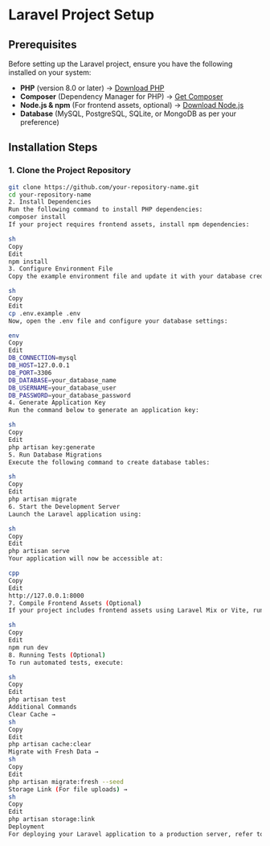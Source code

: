 # Laravel Project Setup  

## Prerequisites  

Before setting up the Laravel project, ensure you have the following installed on your system:  

- **PHP** (version 8.0 or later) → [Download PHP](https://www.php.net/downloads.php)  
- **Composer** (Dependency Manager for PHP) → [Get Composer](https://getcomposer.org/)  
- **Node.js & npm** (For frontend assets, optional) → [Download Node.js](https://nodejs.org/)  
- **Database** (MySQL, PostgreSQL, SQLite, or MongoDB as per your preference)  

## Installation Steps  

### 1. Clone the Project Repository  

```bash
git clone https://github.com/your-repository-name.git
cd your-repository-name
2. Install Dependencies
Run the following command to install PHP dependencies:
composer install
If your project requires frontend assets, install npm dependencies:

sh
Copy
Edit
npm install
3. Configure Environment File
Copy the example environment file and update it with your database credentials:

sh
Copy
Edit
cp .env.example .env
Now, open the .env file and configure your database settings:

env
Copy
Edit
DB_CONNECTION=mysql
DB_HOST=127.0.0.1
DB_PORT=3306
DB_DATABASE=your_database_name
DB_USERNAME=your_database_user
DB_PASSWORD=your_database_password
4. Generate Application Key
Run the command below to generate an application key:

sh
Copy
Edit
php artisan key:generate
5. Run Database Migrations
Execute the following command to create database tables:

sh
Copy
Edit
php artisan migrate
6. Start the Development Server
Launch the Laravel application using:

sh
Copy
Edit
php artisan serve
Your application will now be accessible at:

cpp
Copy
Edit
http://127.0.0.1:8000
7. Compile Frontend Assets (Optional)
If your project includes frontend assets using Laravel Mix or Vite, run:

sh
Copy
Edit
npm run dev
8. Running Tests (Optional)
To run automated tests, execute:

sh
Copy
Edit
php artisan test
Additional Commands
Clear Cache →
sh
Copy
Edit
php artisan cache:clear
Migrate with Fresh Data →
sh
Copy
Edit
php artisan migrate:fresh --seed
Storage Link (For file uploads) →
sh
Copy
Edit
php artisan storage:link
Deployment
For deploying your Laravel application to a production server, refer to the Laravel Deployment Guide.

